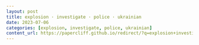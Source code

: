 ```yaml
---
layout: post
title: explosion · investigate · police · ukrainian
date: 2023-07-06
categories: [explosion, investigate, police, ukrainian]
content_url: https://papercliff.github.io/redirect/?q=explosion+investigate+police+ukrainian&tbs=cdr:1,cd_min:7/5/2023,cd_max:7/7/2023
---
```

